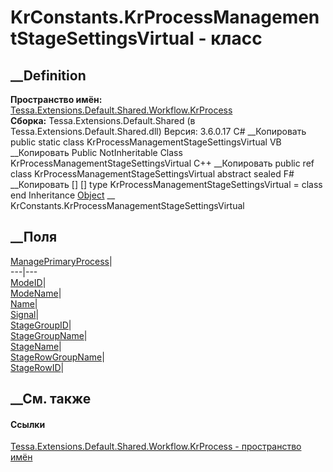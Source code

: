 # KrConstants.KrProcessManagementStageSettingsVirtual - класс
##  __Definition
 **Пространство имён:**
[Tessa.Extensions.Default.Shared.Workflow.KrProcess](N_Tessa_Extensions_Default_Shared_Workflow_KrProcess.htm)  
 **Сборка:** Tessa.Extensions.Default.Shared (в
Tessa.Extensions.Default.Shared.dll) Версия: 3.6.0.17
C# __Копировать
     public static class KrProcessManagementStageSettingsVirtual
VB __Копировать
     Public NotInheritable Class KrProcessManagementStageSettingsVirtual
C++ __Копировать
     public ref class KrProcessManagementStageSettingsVirtual abstract sealed
F# __Копировать
     [<AbstractClassAttribute>]
    [<SealedAttribute>]
    type KrProcessManagementStageSettingsVirtual = class end
Inheritance
    [Object](https://learn.microsoft.com/dotnet/api/system.object) __ KrConstants.KrProcessManagementStageSettingsVirtual
##  __Поля
[ManagePrimaryProcess](F_Tessa_Extensions_Default_Shared_Workflow_KrProcess_KrConstants_KrProcessManagementStageSettingsVirtual_ManagePrimaryProcess.htm)|  
---|---  
[ModeID](F_Tessa_Extensions_Default_Shared_Workflow_KrProcess_KrConstants_KrProcessManagementStageSettingsVirtual_ModeID.htm)|  
[ModeName](F_Tessa_Extensions_Default_Shared_Workflow_KrProcess_KrConstants_KrProcessManagementStageSettingsVirtual_ModeName.htm)|  
[Name](F_Tessa_Extensions_Default_Shared_Workflow_KrProcess_KrConstants_KrProcessManagementStageSettingsVirtual_Name.htm)|  
[Signal](F_Tessa_Extensions_Default_Shared_Workflow_KrProcess_KrConstants_KrProcessManagementStageSettingsVirtual_Signal.htm)|  
[StageGroupID](F_Tessa_Extensions_Default_Shared_Workflow_KrProcess_KrConstants_KrProcessManagementStageSettingsVirtual_StageGroupID.htm)|  
[StageGroupName](F_Tessa_Extensions_Default_Shared_Workflow_KrProcess_KrConstants_KrProcessManagementStageSettingsVirtual_StageGroupName.htm)|  
[StageName](F_Tessa_Extensions_Default_Shared_Workflow_KrProcess_KrConstants_KrProcessManagementStageSettingsVirtual_StageName.htm)|  
[StageRowGroupName](F_Tessa_Extensions_Default_Shared_Workflow_KrProcess_KrConstants_KrProcessManagementStageSettingsVirtual_StageRowGroupName.htm)|  
[StageRowID](F_Tessa_Extensions_Default_Shared_Workflow_KrProcess_KrConstants_KrProcessManagementStageSettingsVirtual_StageRowID.htm)|  
## __См. также
#### Ссылки
[Tessa.Extensions.Default.Shared.Workflow.KrProcess - пространство
имён](N_Tessa_Extensions_Default_Shared_Workflow_KrProcess.htm)
